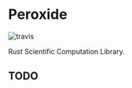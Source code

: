 # Peroxide

![travis](https://api.travis-ci.org/Axect/Peroxide.svg?branch=master)

Rust Scientific Computation Library.

## TODO
